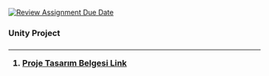 [![Review Assignment Due Date](https://classroom.github.com/assets/deadline-readme-button-24ddc0f5d75046c5622901739e7c5dd533143b0c8e959d652212380cedb1ea36.svg)](https://classroom.github.com/a/gTiETg9a) <br>
<h3>Unity Project<h3>
<hr>
<ol>
  <li> <a href="https://github.com/Iskenderun-Technical-University/donem-projesi-oyunprogramlama/blob/main/oyun_programlama_proje_tasarim_belgesi.pdf">Proje Tasarım Belgesi Link </li>
</ol>

